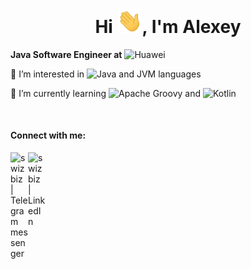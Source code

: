 <h1 align="center">Hi <img src="https://raw.githubusercontent.com/ABSphreak/ABSphreak/master/gifs/Hi.gif" width="40px" />, I'm Alexey</h1>

__Java Software Engineer at__ ![Huawei](https://img.shields.io/badge/Huawei-%23FF0000.svg?style=for-the-badge&logo=huawei&logoColor=white)

👀 I’m interested in ![Java](https://img.shields.io/badge/java-%23ED8B00.svg?style=for-the-badge&logo=java&logoColor=white) and JVM languages

🌱 I’m currently learning ![Apache Groovy](https://img.shields.io/badge/Apache%20Groovy-4298B8.svg?style=for-the-badge&logo=Apache+Groovy&logoColor=white) and ![Kotlin](https://img.shields.io/badge/kotlin-%230095D5.svg?style=for-the-badge&logo=kotlin&logoColor=white)

<br/>

#### Connect with me:

[<img align="left" alt="swizbiz | Telegram messenger" width="28px" src="https://cdn.jsdelivr.net/npm/simple-icons@latest/icons/telegram.svg" />][Telegram]
[<img align="left" alt="swizbiz | LinkedIn" width="28px" src="https://cdn.jsdelivr.net/npm/simple-icons@5.20.0/icons/linkedin.svg" />][LinkedIn]

[Telegram]: https://t.me/Swizbiz
[LinkedIn]: https://www.linkedin.com/in/aleksei-borodin
